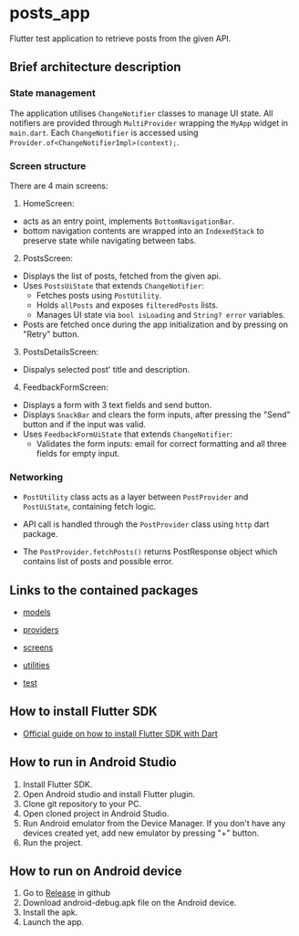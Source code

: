 # posts_app

Flutter test application to retrieve posts from the given API.

## Brief architecture description

### State management
The application utilises `ChangeNotifier` classes to manage UI state. All notifiers are provided through `MultiProvider` wrapping the `MyApp` widget in `main.dart`.
Each `ChangeNotifier` is accessed using `Provider.of<ChangeNotifierImpl>(context);`.

### Screen structure
There are 4 main screens: 
1. HomeScreen: 
  - acts as an entry point, implements `BottomNavigationBar`.
  - bottom navigation contents are wrapped into an `IndexedStack` to preserve state while navigating between tabs.

2. PostsScreen: 
- Displays the list of posts, fetched from the given api.
- Uses `PostsUiState` that extends `ChangeNotifier`: 
  - Fetches posts using `PostUtility`.
  - Holds `allPosts` and exposes `filteredPosts` lists.
  - Manages UI state via `bool isLoading` and `String? error` variables.
- Posts are fetched once during the app initialization and by pressing on "Retry" button.

3. PostsDetailsScreen: 
- Dispalys selected post' title and description.

4. FeedbackFormScreen: 
- Displays a form with 3 text fields and send button.
- Displays `SnackBar` and clears the form inputs, after pressing the "Send" button and if the input was valid.
- Uses `FeedbackFormUiState` that extends `ChangeNotifier`: 
  - Validates the form inputs: email for correct formatting and all three fields for empty input.

### Networking
- `PostUtility` class acts as a layer between `PostProvider` and `PostUiState`, containing fetch logic.

- API call is handled through the `PostProvider` class using `http` dart package.
- The `PostProvider.fetchPosts()` returns PostResponse object which contains list of posts and possible error.

## Links to the contained packages
- [models](https://github.com/AriIamsh/flutter-posts-app/tree/main/lib/models)
- [providers](https://github.com/AriIamsh/flutter-posts-app/tree/main/lib/providers)
- [screens](https://github.com/AriIamsh/flutter-posts-app/tree/main/lib/screens)
- [utilities](https://github.com/AriIamsh/flutter-posts-app/tree/main/lib/utilities)

- [test](https://github.com/AriIamsh/flutter-posts-app/tree/main/test)

## How to install Flutter SDK
- [Official guide on how to install Flutter SDK with Dart](https://docs.flutter.dev/get-started/install)

## How to run in Android Studio
1. Install Flutter SDK.
2. Open Android studio and install Flutter plugin.
3. Clone git repository to your PC.
4. Open cloned project in Android Studio.
5. Run Android emulator from the Device Manager. If you don't have any devices created yet, add new emulator by pressing "+" button.
6. Run the project.

## How to run on Android device
1. Go to [Release](https://github.com/AriIamsh/flutter-posts-app/releases/tag/0.0.1) in github
2. Download android-debug.apk file on the Android device.
3. Install the apk.
4. Launch the app.
